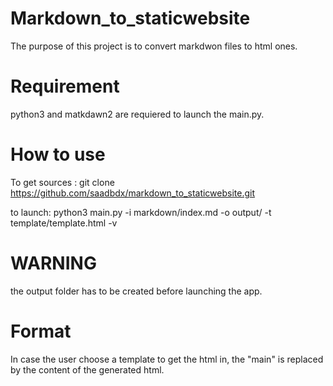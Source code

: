 # Markdown_to_staticwebsite

The purpose of this project is to convert markdwon files to html ones.

# Requirement

python3 and matkdawn2 are requiered to launch the main.py.

# How to use

To get sources : git clone https://github.com/saadbdx/markdown_to_staticwebsite.git

to launch: python3 main.py -i markdown/index.md -o output/ -t template/template.html -v

# WARNING

the output folder has to be created before launching the app.

# Format

In case the user choose a template to get the html in, the "main" is replaced by the content of the generated html.
